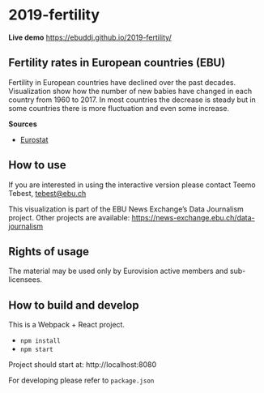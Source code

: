 # 2019-fertility

**Live demo** https://ebuddj.github.io/2019-fertility/

## Fertility rates in European countries (EBU)

Fertility in European countries have declined over the past decades. Visualization show how the number of new babies have changed in each country from 1960 to 2017. In most countries the decrease is steady but in some countries there is more fluctuation and even some increase.

**Sources**
* [Eurostat](https://ec.europa.eu/eurostat/web/population-demography-migration-projections/data/database)

## How to use

If you are interested in using the interactive version please contact Teemo Tebest, tebest@ebu.ch

This visualization is part of the EBU News Exchange’s Data Journalism project. Other projects are available: https://news-exchange.ebu.ch/data-journalism

## Rights of usage

The material may be used only by Eurovision active members and sub-licensees.

## How to build and develop

This is a Webpack + React project.

* `npm install`
* `npm start`

Project should start at: http://localhost:8080

For developing please refer to `package.json`